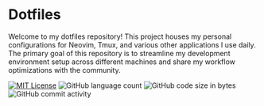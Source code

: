# Dotfiles
Welcome to my dotfiles repository! This project houses my personal configurations for Neovim, Tmux, and various other applications I use daily. The primary goal of this repository is to streamline my development environment setup across different machines and share my workflow optimizations with the community.

[![MIT License](https://img.shields.io/badge/License-MIT-green.svg)](https://choosealicense.com/licenses/mit/)
![GitHub language count](https://img.shields.io/github/languages/count/mphung97/dotfiles)
![GitHub code size in bytes](https://img.shields.io/github/languages/code-size/mphung97/dotfiles)
![GitHub commit activity](https://img.shields.io/github/commit-activity/m/mphung97/dotfiles)

